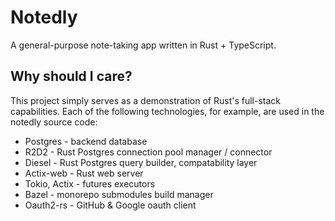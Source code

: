 # Notedly

A general-purpose note-taking app written in Rust + TypeScript.

## Why should I care?

This project simply serves as a demonstration of Rust's full-stack capabilities. Each of the following technologies, for example, are used in the notedly source code:

* Postgres - backend database
* R2D2 - Rust Postgres connection pool manager / connector
* Diesel - Rust Postgres query builder, compatability layer
* Actix-web - Rust web server
* Tokio, Actix - futures executors
* Bazel - monorepo submodules build manager
* Oauth2-rs - GitHub & Google oauth client
